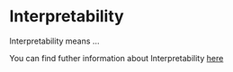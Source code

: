 # Interpretability

Interpretability means ...

You can find futher information about Interpretability [here](../T3.1/.md)
